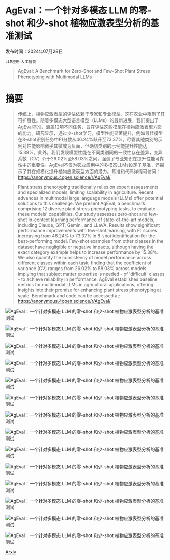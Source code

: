 # AgEval：一个针对多模态 LLM 的零-shot 和少-shot 植物应激表型分析的基准测试

发布时间：2024年07月28日

`LLM应用` `人工智能`

> AgEval: A Benchmark for Zero-Shot and Few-Shot Plant Stress Phenotyping with Multimodal LLMs

# 摘要

> 传统上，植物应激表型的评估依赖于专家和专业模型，这在农业中限制了其可扩展性。随着多模态大型语言模型（LLMs）的最新进展，我们提出了AgEval基准，涵盖12项不同任务，旨在评估这些模型在植物应激表型方面的能力。研究显示，通过少-shot学习，模型性能显著提升，例如最佳模型在8-shot识别任务中F1分数从46.24%跃升至73.37%。尽管其他类别的示例对性能影响微乎其微或为负面，但确切类别的示例能提升性能达15.38%。此外，我们发现模型性能在不同类别间的一致性存在差异，变异系数（CV）介于26.02%至58.03%之间，强调了专业知识在提升性能可靠性中的重要性。AgEval不仅为农业应用中的多模态LLMs设定了基准，还揭示了其在规模化提升植物应激表型方面的潜力。基准和代码详情可访问：https://anonymous.4open.science/r/AgEval/

> Plant stress phenotyping traditionally relies on expert assessments and specialized models, limiting scalability in agriculture. Recent advances in multimodal large language models (LLMs) offer potential solutions to this challenge. We present AgEval, a benchmark comprising 12 diverse plant stress phenotyping tasks, to evaluate these models' capabilities. Our study assesses zero-shot and few-shot in-context learning performance of state-of-the-art models, including Claude, GPT, Gemini, and LLaVA. Results show significant performance improvements with few-shot learning, with F1 scores increasing from 46.24% to 73.37% in 8-shot identification for the best-performing model. Few-shot examples from other classes in the dataset have negligible or negative impacts, although having the exact category example helps to increase performance by 15.38%. We also quantify the consistency of model performance across different classes within each task, finding that the coefficient of variance (CV) ranges from 26.02% to 58.03% across models, implying that subject matter expertise is needed - of 'difficult' classes - to achieve reliability in performance. AgEval establishes baseline metrics for multimodal LLMs in agricultural applications, offering insights into their promise for enhancing plant stress phenotyping at scale. Benchmark and code can be accessed at: https://anonymous.4open.science/r/AgEval/

![AgEval：一个针对多模态 LLM 的零-shot 和少-shot 植物应激表型分析的基准测试](../../../paper_images/2407.19617/x1.png)

![AgEval：一个针对多模态 LLM 的零-shot 和少-shot 植物应激表型分析的基准测试](../../../paper_images/2407.19617/x2.png)

![AgEval：一个针对多模态 LLM 的零-shot 和少-shot 植物应激表型分析的基准测试](../../../paper_images/2407.19617/x3.png)

![AgEval：一个针对多模态 LLM 的零-shot 和少-shot 植物应激表型分析的基准测试](../../../paper_images/2407.19617/x4.png)

![AgEval：一个针对多模态 LLM 的零-shot 和少-shot 植物应激表型分析的基准测试](../../../paper_images/2407.19617/x5.png)

![AgEval：一个针对多模态 LLM 的零-shot 和少-shot 植物应激表型分析的基准测试](../../../paper_images/2407.19617/x6.png)

![AgEval：一个针对多模态 LLM 的零-shot 和少-shot 植物应激表型分析的基准测试](../../../paper_images/2407.19617/x7.png)

![AgEval：一个针对多模态 LLM 的零-shot 和少-shot 植物应激表型分析的基准测试](../../../paper_images/2407.19617/x8.png)

![AgEval：一个针对多模态 LLM 的零-shot 和少-shot 植物应激表型分析的基准测试](../../../paper_images/2407.19617/x9.png)

![AgEval：一个针对多模态 LLM 的零-shot 和少-shot 植物应激表型分析的基准测试](../../../paper_images/2407.19617/x10.png)

![AgEval：一个针对多模态 LLM 的零-shot 和少-shot 植物应激表型分析的基准测试](../../../paper_images/2407.19617/x11.png)

![AgEval：一个针对多模态 LLM 的零-shot 和少-shot 植物应激表型分析的基准测试](../../../paper_images/2407.19617/x12.png)

![AgEval：一个针对多模态 LLM 的零-shot 和少-shot 植物应激表型分析的基准测试](../../../paper_images/2407.19617/x13.png)

![AgEval：一个针对多模态 LLM 的零-shot 和少-shot 植物应激表型分析的基准测试](../../../paper_images/2407.19617/x14.png)

[Arxiv](https://arxiv.org/abs/2407.19617)